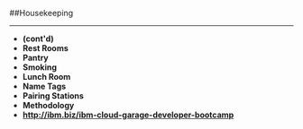 <!-- .slide: data-background="resources/footer.svg" data-background-size="contain" data-background-position="bottom"  -->

##Housekeeping
- - -
* **(cont'd)** <!-- .element: style="color:navy" -->
* **Rest Rooms** <!-- .element: class="fragment"; style="color:navy" -->
* **Pantry** <!-- .element: class="fragment"; style="color:navy" -->
* **Smoking** <!-- .element: class="fragment"; style="color:navy" -->
* **Lunch Room** <!-- .element: class="fragment"; style="color:navy" -->
* **Name Tags** <!-- .element: class="fragment"; style="color:navy" -->
* **Pairing Stations** <!-- .element: class="fragment"; style="color:navy" -->
* **Methodology** <!-- .element: class="fragment"; style="color:navy" -->
* **http://ibm.biz/ibm-cloud-garage-developer-bootcamp** <!-- .element: class="fragment"; style="color:navy" -->
<br/>
<br/>
<br/>
<br/>
<br/>
<br/>
<br/>
<br/>
<br/>
<br/>
<br/>
<br/>
<br/>
<br/>
<br/>
<br/>
<br/>
<br/>
<br/>
<br/>
<br/>
<br/>
<br/>
<br/>
<br/>
<br/>
<br/>
<br/>
<aside class="notes">
</aside>

